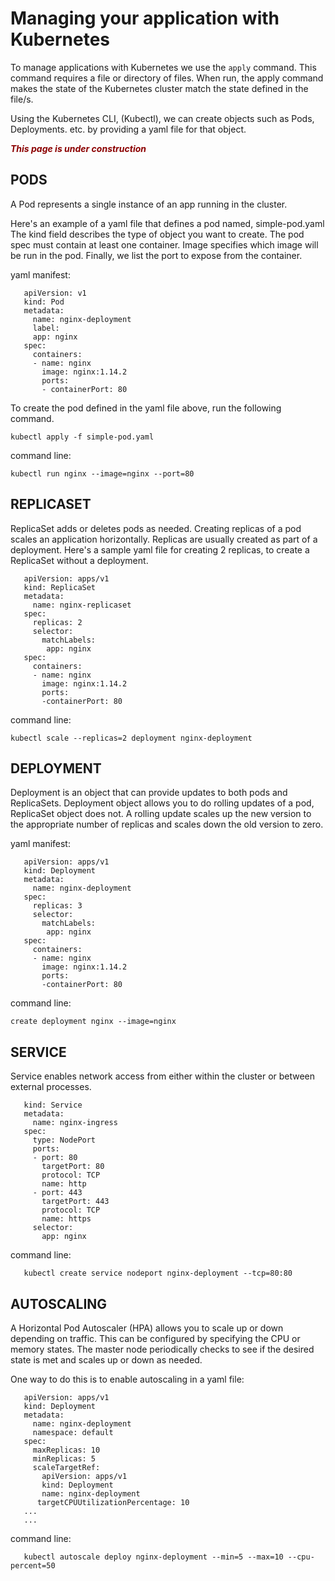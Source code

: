 # Managing your application with Kubernetes 

To manage applications with Kubernetes we use the `apply` command. This command requires a file or directory of files. When run, the apply command makes the state of the Kubernetes cluster match the state defined in the file/s. 

Using the Kubernetes CLI, (Kubectl), we can create objects such as Pods, Deployments. etc. by providing a yaml file for that object. 
 
<span style="color:darkred">***This page is under construction***</span>


## PODS

A Pod represents a single instance of an app running in the cluster. 

Here's an example of a yaml file that defines a pod named, simple-pod.yaml 
The kind field describes the type of object you want to create. 
The pod spec must contain at least one container. Image specifies which image will be run in the pod. 
Finally, we list the port to expose from the container. 

yaml manifest:

       apiVersion: v1
       kind: Pod
       metadata:
         name: nginx-deployment
         label:
         app: nginx  
       spec:
         containers:
         - name: nginx
           image: nginx:1.14.2
           ports:
           - containerPort: 80

To create the pod defined in the yaml file above, run the following command. 

    kubectl apply -f simple-pod.yaml 


command line:  

    kubectl run nginx --image=nginx --port=80

## REPLICASET

ReplicaSet adds or deletes pods as needed. 
Creating replicas of a pod scales an application horizontally. Replicas are usually created as part of a deployment. 
Here's a sample yaml file for creating 2 replicas, to create a ReplicaSet without a deployment.  

       apiVersion: apps/v1
       kind: ReplicaSet
       metadata:
         name: nginx-replicaset
       spec: 
         replicas: 2
         selector:
           matchLabels:
            app: nginx
       spec: 
         containers:
         - name: nginx
           image: nginx:1.14.2
           ports:
           -containerPort: 80

command line: 

    kubectl scale --replicas=2 deployment nginx-deployment


## DEPLOYMENT

Deployment is an object that can provide updates to both pods and ReplicaSets. 
Deployment object allows you to do rolling updates of a pod, ReplicaSet object does not. A rolling update scales up the new version to the appropriate number of replicas and scales down the old version to zero. 

yaml manifest: 

       apiVersion: apps/v1
       kind: Deployment
       metadata:
         name: nginx-deployment
       spec: 
         replicas: 3
         selector:
           matchLabels:
            app: nginx
       spec: 
         containers:
         - name: nginx
           image: nginx:1.14.2
           ports:
           -containerPort: 80

command line: 

    create deployment nginx --image=nginx


## SERVICE

Service enables network access from either within the cluster or between external processes. 

       kind: Service
       metadata:
         name: nginx-ingress
       spec:
         type: NodePort
         ports:
         - port: 80
           targetPort: 80
           protocol: TCP
           name: http
         - port: 443
           targetPort: 443
           protocol: TCP
           name: https
         selector:
           app: nginx


command line: 

       kubectl create service nodeport nginx-deployment --tcp=80:80


## AUTOSCALING

A Horizontal Pod Autoscaler (HPA) allows you to scale up or down depending on traffic. 
This can be configured by specifying the CPU or memory states. 
The master node periodically checks to see if the desired state is met and scales up or down as needed.  

One way to do this is to enable autoscaling in a yaml file: 

       apiVersion: apps/v1
       kind: Deployment
       metadata:
         name: nginx-deployment
         namespace: default
       spec:
         maxReplicas: 10
         minReplicas: 5
         scaleTargetRef: 
           apiVersion: apps/v1
           kind: Deployment
           name: nginx-deployment
          targetCPUUtilizationPercentage: 10
       ...
       ...
         
command line: 
        
       kubectl autoscale deploy nginx-deployment --min=5 --max=10 --cpu-percent=50

